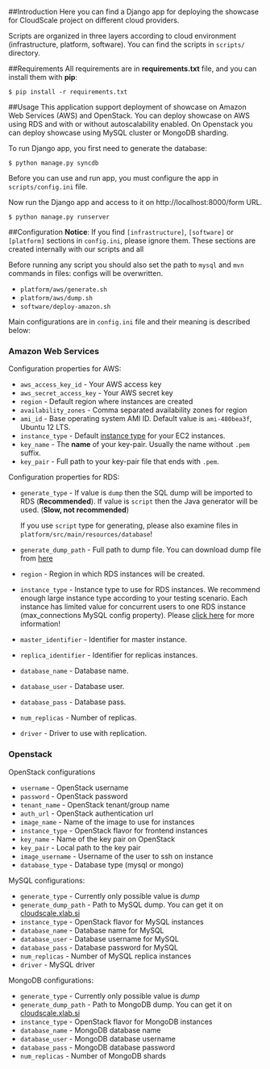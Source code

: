 ##Introduction
Here you can find a Django app for deploying the showcase for CloudScale project on different cloud providers.

Scripts are organized in three layers according to cloud environment (infrastructure, platform, software). You can find the scripts in ```scripts/``` directory. 

##Requirements
All requirements are in **requirements.txt** file, and you can install them with **pip**:

```
$ pip install -r requirements.txt
``` 

##Usage
This application support deployment of showcase on Amazon Web Services (AWS) and OpenStack. You can deploy showcase on AWS using RDS and  with or without autoscalability enabled. On Openstack you can deploy showcase using MySQL cluster or MongoDB sharding.

To run Django app, you first need to generate the database:

```
$ python manage.py syncdb
```

Before you can use and run app, you must configure the app in ```scripts/config.ini``` file. 

Now run the Django app and access to it on http://localhost:8000/form URL.

```
$ python manage.py runserver
```

##Configuration
**Notice**: If you find `[infrastructure]`, `[software]` or `[platform]` sections in `config.ini`,
please ignore them. These sections are created internally with our scripts and all          

Before running any script you should also set the path to `mysql` and `mvn` commands in files:
configs will be overwritten.
* `platform/aws/generate.sh`
* `platform/aws/dump.sh`
* `software/deploy-amazon.sh`

Main configurations are in `config.ini` file and their meaning is described below:

### Amazon Web Services
Configuration properties for AWS:

* `aws_access_key_id` - Your AWS access key
* `aws_secret_access_key` - Your AWS secret key
* `region` - Default region where instances are created
* `availability_zones` - Comma separated availability zones for region
* `ami_id` - Base operating system AMI ID. Default value is `ami-480bea3f`, Ubuntu 12 LTS.
* `instance_type` - Default [instance type](http://aws.amazon.com/ec2/instance-types/) for your EC2 instances.
* `key_name` - The **name** of your key-pair. Usually the name without `.pem` suffix.
* `key_pair` - Full path to your key-pair file that ends with `.pem`.

Configuration properties for RDS:

* `generate_type` - If value is `dump` then the SQL dump will be imported to RDS (**Recommended**). If value is `script` then the Java generator will be used. (**Slow, not recommended**)

    If you use `script` type for generating, please also examine files in `platform/src/main/resources/database`!

* `generate_dump_path` - Full path to dump file. You can download dump file from [here](http://cloudscale.xlab.si/github/rds-tpcw-dump-latest.sql)
* `region` - Region in which RDS instances will be created.
* `instance_type` - Instance type to use for RDS instances. We recommend enough large instance type according to your testing scenario. Each instance has limited value for concurrent users to one RDS instance (max_connections MySQL config property). Please [click here](http://dba.stackexchange.com/a/41842) for more information! 
* `master_identifier` - Identifier for master instance.
* `replica_identifier` - Identifier for replicas instances.
* `database_name` - Database name.
* `database_user` - Database user.
* `database_pass` - Database pass.
* `num_replicas` - Number of replicas.
* `driver` - Driver to use with replication.

### Openstack

OpenStack configurations

* `username` - OpenStack username
* `password` - OpenStack password
* `tenant_name` - OpenStack tenant/group name
* `auth_url` - OpenStack authentication url
* `image_name` - Name of the image to use for instances
* `instance_type` - OpenStack flavor for frontend instances
* `key_name` - Name of the key pair on OpenStack
* `key_pair` - Local path to the key pair 
* `image_username` - Username of the user to ssh on instance
* `database_type` - Database type (mysql or mongo)

MySQL configurations:

* `generate_type` - Currently only possible value is *dump*
* `generate_dump_path` - Path to MySQL dump. You can get it on [cloudscale.xlab.si](cloudscale.xlab.si/github/rds-tpcw-dump-latest.sql)
* `instance_type` - OpenStack flavor for MySQL instances
* `database_name` - Database name for MySQL
* `database_user` - Database username for MySQL
* `database_pass` - Database password for MySQL
* `num_replicas` - Number of MySQL replica instances
* `driver` - MySQL driver

MongoDB configurations:

* `generate_type` - Currently only possible value is *dump*
* `generate_dump_path` - Path to MongoDB dump. You can get it on [cloudscale.xlab.si](cloudscale.xlab.si/github/mongo-dump-tpcw-latest.tar.gz)
* `instance_type` - OpenStack flavor for MongoDB instances
* `database_name` - MongoDB database name
* `database_user` - MongoDB database username
* `database_pass` - MongoDB database password
* `num_replicas` - Number of MongoDB shards
